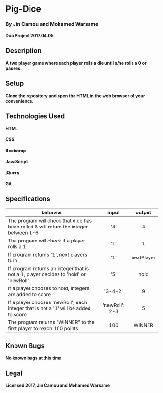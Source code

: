 # Pig-Dice

### By Jin Camou and Mohamed Warsame
#### Duo Project 2017.04.05

## Description
#### A two player game where each player rolls a die until s/he rolls a 0 or passes.

## Setup
#### Clone the repository and open the HTML in the web browser of your convenience.

## Technologies Used
#### HTML
#### CSS
#### Bootstrap
#### JavaScript
#### jQuery
#### Git

## Specifications
| behavior |  input   |  output  |
|----------|:--------:|:--------:|
| The program will check that dice has been rolled & will return the integer between 1-6 | '4' | 4 |
| The program will check if a player rolls a 1 | '1' | 1 |
| If program returns '1', next players turn | '1' | nextPlayer |
| If program returns an integer that is not a 1, player decides to 'hold' or 'newRoll' | '5' | hold |
| If a player chooses to hold, integers are added to score | '3-4-2'| 9 |
| If a player chooses 'newRoll', each integer that is not a '1' will be added to score| 'newRoll': 2-3 | 5 |
| The program returns "WINNER" to the first player to reach 100 points| 100 | WINNER |

## Known Bugs
#### No known bugs at this time

## Legal
#### Licensed 2017, Jin Camou and Mohamed Warsame
